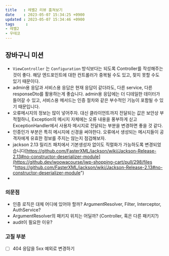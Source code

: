 ```yaml
---
title   : 레벨2 리뷰 훔쳐보기
date    : 2023-05-07 15:34:25 +0900
updated : 2023-05-07 15:34:46 +0900
tags     : 
- 레벨2
- 우테코
---
```


## 장바구니 미션

- `ViewController` 는 `Configuration` 방식보다는 되도록 Controller를 작성해주는 것이 좋다. 해당 엔드포인트에 대한 컨트롤러가 중복될 수도 있고, 찾지 못할 수도 있기 때문이다.
- admin용 응답과 서비스용 응답은 현재 응답이 같더라도, 다른 service, 다른 responseDto를 활용하는게 좋습니다.  admin용 응답에는 더 디테일한 데이터가 들어갈 수 있고, 서비스용 메서드는 인증 절차와 같은 부수적인 기능이 포함될 수 있기 때문입니다.
- 오류메시지의 정보는 많이 넣어주자. 대신 클라이언트까지 전달되는 값은 보안상 부적절하니, Exception의 메시지 자체에는 오류 내용을 풍부하게 싣고 ExceptionHandler에서 사용자 메시지로 전달되는 부분을 변경하면 좋을 것 같다.
- 인증인가 부분은 특히 메시지에 신경을 써야한다. 오류에서 생성되는 메시지들이 공격자에게 유효한 정보를 주지는 않는지 점검해보자.
- jackson 2.13 릴리즈 패치에서 기본생성자 없이도 직렬화가 가능하도록 변경되었습니다[https://github.com/FasterXML/jackson/wiki/Jackson-Release-2.13#no-constructor-deserializer-module](https://github.dev/woowacourse/jwp-shopping-cart/pull/298/files "https://github.com/FasterXML/jackson/wiki/Jackson-Release-2.13#no-constructor-deserializer-module")
- 

### 의문점
- 인증 로직은 대체 어디에 있어야 할까? ArgumentResolver, Filter, Interceptor, AuthService?
- ArgumentResolver의 패키지 위치는 어딜까? (Controller, 혹은 다른 패키지?)
- audit이 필요한 이유?

### 고칠 부분
- [ ] 404 응답을 5xx 예외로 변경하기